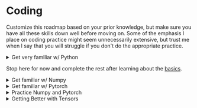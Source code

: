# Coding

Customize this roadmap based on your prior knowledge, but make sure you have all these skills down well before moving on. Some of the emphasis I place on coding practice might seem unnecessarily extensive, but trust me when I say that you will struggle if you don't do the appropriate practice.&#x20;

<details>

<summary>Get very familiar w/ Python</summary>

* [ ] Roadmap I would recommend
  * [ ] Learn Python w/ Kaggle&#x20;
    * [ ] [This](https://www.kaggle.com/learn/intro-to-programming) if you're a complete beginner to programming
      * [ ] Then, watch all lectures and _solve all questions_ up to week 6 of [CS50](https://cs50.harvard.edu/x/2024/)
    * [ ] [This](https://www.kaggle.com/learn/python) if you already know how to program
    * [ ] [This](https://youtu.be/mgBpcQRDtl0) for a good refresher _after_ (video refreshers should never be a substitute for actual practice)
  * [ ] Practice:
    * [ ] from CS50
      * [ ] be able to do [these](https://cs50.harvard.edu/x/2024/psets/6/) and [these](https://cs50.harvard.edu/x/2024/practice/#after-week-6) with relative ease
    * [ ] if you need more practice, use [Exercism](https://exercism.org/tracksbe/python)
  * [ ] Go through [this book](https://book.pythontips.com/en/latest/) and make sure you understand everything up to section 21

<!---->

* [ ] Other resources you can use if you don't like my roadmap
  * [ ] [MIT](https://ocw.mit.edu/courses/6-0001-introduction-to-computer-science-and-programming-in-python-fall-2016/pages/syllabus/)'s intro to Python
  * [ ] [Harvard](https://cs50.harvard.edu/python/2022/)'s intro to Python
  * [ ] [Corey Schafer ](https://www.youtube.com/playlist?list=PL-osiE80TeTt2d9bfVyTiXJA-UTHn6WwU) -> if there's anything in particular that you're confused by, it'll probably be explained really well in here

</details>

Stop here for now and complete the rest after learning about the [basics](grokking-the-basics.md).

<details>

<summary>Get familiar w/ Numpy</summary>

https://cs231n.github.io/python-numpy-tutorial/

</details>

<details>

<summary>Get familiar w/ Pytorch </summary>

* [ ] [https://pytorch.org/tutorials/beginner/basics/intro.html](https://pytorch.org/tutorials/beginner/basics/intro.html)

<!---->

* [ ] [https://pytorch.org/tutorials/beginner/nn\_tutorial.html](https://pytorch.org/tutorials/beginner/nn\_tutorial.html)

</details>

<details>

<summary>Practice Numpy and Pytorch</summary>



* [ ] Implement as many of [these exercises](ps://github.com/rougier/numpy-100/blob/master/100\_Numpy\_exercises.ipynb) as you feel like doing in both Numpy and Pytorch

<!---->

* [ ] Answer these questions(shamelessly stolen from [https://arena3-chapter0-fundamentals.streamlit.app/\[0.0\]\_Prerequisites](https://arena3-chapter0-fundamentals.streamlit.app/\[0.0]\_Prerequisites)):&#x20;
  * At a high level, what is a `torch.Tensor`?
  * What is a `nn.Parameter`, and `nn.Module`?&#x20;
  * When you call `.backward()`, where are your gradients stored?
  * What is a loss function? In general, what does it take for arguments, and what does it return? (it's fine if this doesn't make sense yet)
  * What does an optimization algorithm do? (it's fine if this doesn't make sense yet)
  * What is a hyperparameter, and how does it differ from a regular parameter?
  * What are some examples of hyperparameters?

</details>

<details>

<summary>Getting Better with Tensors</summary>



Do a lot of this, and do it well. When you feel like you're done, spend a few more _days_ on it. I still have not become completely comfortable with tensor manipulation and that's been a chink in my foundation that has truly bottlenecked my progress.

* [ ] Learn einops and einsum with this: https://arena3-chapter0-fundamentals.streamlit.app/\[0.0]\_Prerequisites
* [ ] https://arena3-chapter0-fundamentals.streamlit.app/\[0.1]\_Ray\_Tracing
* [ ] Please do this well. I never built up a strong foundation with tensor manipulations and I still struggle whenever I embark on larger projects because of it.&#x20;

</details>
